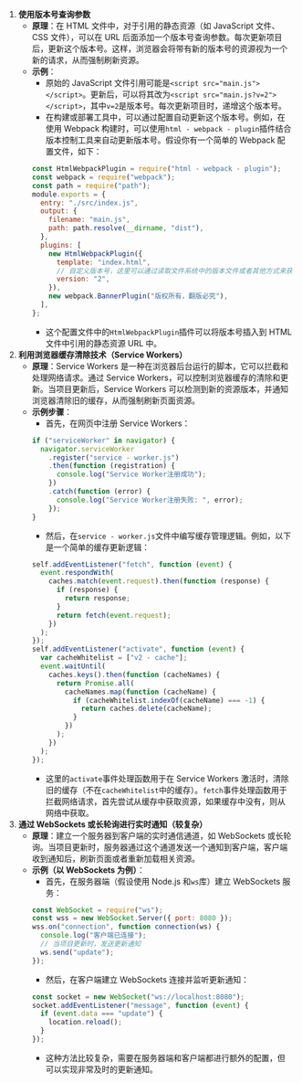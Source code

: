 1. **使用版本号查询参数**
   - **原理**：在 HTML 文件中，对于引用的静态资源（如 JavaScript 文件、CSS 文件），可以在 URL 后面添加一个版本号查询参数。每次更新项目后，更新这个版本号。这样，浏览器会将带有新的版本号的资源视为一个新的请求，从而强制刷新资源。
   - **示例**：
     - 原始的 JavaScript 文件引用可能是`<script src="main.js"></script>`。更新后，可以将其改为`<script src="main.js?v=2"></script>`，其中`v=2`是版本号。每次更新项目时，递增这个版本号。
     - 在构建或部署工具中，可以通过配置自动更新这个版本号。例如，在使用 Webpack 构建时，可以使用`html - webpack - plugin`插件结合版本控制工具来自动更新版本号。假设你有一个简单的 Webpack 配置文件，如下：
     ```javascript
     const HtmlWebpackPlugin = require("html - webpack - plugin");
     const webpack = require("webpack");
     const path = require("path");
     module.exports = {
       entry: "./src/index.js",
       output: {
         filename: "main.js",
         path: path.resolve(__dirname, "dist"),
       },
       plugins: [
         new HtmlWebpackPlugin({
           template: "index.html",
           // 自定义版本号，这里可以通过读取文件系统中的版本文件或者其他方式来获取真实的版本号
           version: "2",
         }),
         new webpack.BannerPlugin("版权所有，翻版必究"),
       ],
     };
     ```
     - 这个配置文件中的`HtmlWebpackPlugin`插件可以将版本号插入到 HTML 文件中引用的静态资源 URL 中。
2. **利用浏览器缓存清除技术（Service Workers）**
   - **原理**：Service Workers 是一种在浏览器后台运行的脚本，它可以拦截和处理网络请求。通过 Service Workers，可以控制浏览器缓存的清除和更新。当项目更新后，Service Workers 可以检测到新的资源版本，并通知浏览器清除旧的缓存，从而强制刷新页面资源。
   - **示例步骤**：
     - 首先，在网页中注册 Service Workers：
     ```javascript
     if ("serviceWorker" in navigator) {
       navigator.serviceWorker
         .register("service - worker.js")
         .then(function (registration) {
           console.log("Service Worker注册成功");
         })
         .catch(function (error) {
           console.log("Service Worker注册失败: ", error);
         });
     }
     ```
     - 然后，在`service - worker.js`文件中编写缓存管理逻辑。例如，以下是一个简单的缓存更新逻辑：
     ```javascript
     self.addEventListener("fetch", function (event) {
       event.respondWith(
         caches.match(event.request).then(function (response) {
           if (response) {
             return response;
           }
           return fetch(event.request);
         })
       );
     });
     self.addEventListener("activate", function (event) {
       var cacheWhitelist = ["v2 - cache"];
       event.waitUntil(
         caches.keys().then(function (cacheNames) {
           return Promise.all(
             cacheNames.map(function (cacheName) {
               if (cacheWhitelist.indexOf(cacheName) === -1) {
                 return caches.delete(cacheName);
               }
             })
           );
         })
       );
     });
     ```
     - 这里的`activate`事件处理函数用于在 Service Workers 激活时，清除旧的缓存（不在`cacheWhitelist`中的缓存）。`fetch`事件处理函数用于拦截网络请求，首先尝试从缓存中获取资源，如果缓存中没有，则从网络中获取。
3. **通过 WebSockets 或长轮询进行实时通知（较复杂）**
   - **原理**：建立一个服务器到客户端的实时通信通道，如 WebSockets 或长轮询。当项目更新时，服务器通过这个通道发送一个通知到客户端，客户端收到通知后，刷新页面或者重新加载相关资源。
   - **示例（以 WebSockets 为例）**：
     - 首先，在服务器端（假设使用 Node.js 和`ws`库）建立 WebSockets 服务：
     ```javascript
     const WebSocket = require("ws");
     const wss = new WebSocket.Server({ port: 8080 });
     wss.on("connection", function connection(ws) {
       console.log("客户端已连接");
       // 当项目更新时，发送更新通知
       ws.send("update");
     });
     ```
     - 然后，在客户端建立 WebSockets 连接并监听更新通知：
     ```javascript
     const socket = new WebSocket("ws://localhost:8080");
     socket.addEventListener("message", function (event) {
       if (event.data === "update") {
         location.reload();
       }
     });
     ```
     - 这种方法比较复杂，需要在服务器端和客户端都进行额外的配置，但可以实现非常及时的更新通知。
